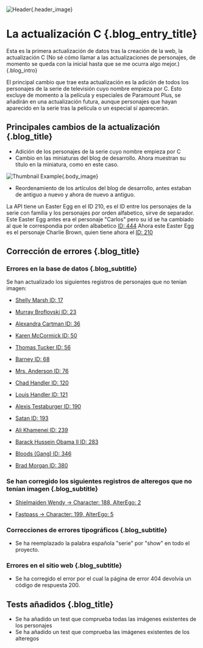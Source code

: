 ![Header](/blog/images/The_C_Update_ES.webp){.header_image}
# La actualización C {.blog_entry_title}

Esta es la primera actualización de datos tras la creación de la web, la actualización C (No sé cómo llamar a las actualizaciones de personajes, de momento se queda con la inicial hasta que se me ocurra algo mejor.) 
{.blog_intro}

El principal cambio que trae esta actualización es la adición de todos los personajes de la serie de televisión cuyo nombre empieza por C. Esto excluye de momento a la película y especiales de Paramount Plus, se añadirán en una actualización futura, aunque personajes que hayan aparecido en la serie tras la película o un especial sí aparecerán.

## Principales cambios de la actualización {.blog_title}

- Adición de los personajes de la serie cuyo nombre empieza por C
- Cambio en las miniaturas del blog de desarrollo. Ahora muestran su título en la miniatura, como en este caso.

![Thumbnail Example](/blog/images/The_C_Update_ES.webp){.body_image}

- Reordenamiento de los artículos del blog de desarrollo, antes estaban de antiguo a nuevo y ahora de nuevo a antiguo.

La API tiene un Easter Egg en el ID 210, es el ID entre los personajes de la serie con familia y los personajes por orden alfabetico, sirve de separador. Este Easter Egg antes era el personaje "Carlos" pero su id se ha cambiado al que le correspondia por orden albabetico [ID: 444](/api/characters/444) Ahora este Easter Egg es el personaje Charlie Brown, quien tiene ahora el [ID: 210](/api/characters/210)

## Corrección de errores {.blog_title}

### Errores en la base de datos {.blog_subtitle}

Se han actualizado los siguientes registros de personajes que no tenían imagen:

- [Shelly Marsh ID: 17](/api/characters/17)

- [Murray Broflovski ID: 23](/api/characters/23)

- [Alexandra Cartman ID: 36](/api/characters/36)

- [Karen McCormick ID: 50](/api/characters/50)

- [Thomas Tucker ID: 56](/api/characters/56)

- [Barney ID: 68](/api/characters/68)

- [Mrs. Anderson ID: 76](/api/characters/76)

- [Chad Handler ID: 120](/api/characters/120)

- [Louis Handler ID: 121](/api/characters/121)

- [Alexis Testaburger ID: 190](/api/characters/190)

- [Satan ID: 193](/api/characters/193)

- [Ali Khamenei ID: 239](/api/characters/239)

- [Barack Hussein Obama II ID: 283](/api/characters/283)

- [Bloods (Gang) ID: 346](/api/characters/346)

- [Brad Morgan ID: 380](/api/characters/380)

### Se han corregido los siguientes registros de alteregos que no tenían imagen {.blog_subtitle}

- [Shielmaiden Wendy -> Character: 188, AlterEgo: 2](/api/characters/188/alteregos/2)

- [Fastpass -> Character: 199, AlterEgo: 5](/api/characters/199/alteregos/5)

### Correcciones de errores tipográficos {.blog_subtitle}

- Se ha reemplazado la palabra española "serie" por "show" en todo el proyecto.

### Errores en el sitio web {.blog_subtitle}

- Se ha corregido el error por el cual la página de error 404 devolvía un código de respuesta 200.

## Tests añadidos {.blog_title}

- Se ha añadido un test que comprueba todas las imágenes existentes de los personajes
- Se ha añadido un test que comprueba las imágenes existentes de los alteregos



